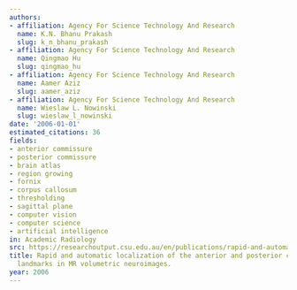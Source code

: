 ```yaml
---
authors:
- affiliation: Agency For Science Technology And Research
  name: K.N. Bhanu Prakash
  slug: k_n_bhanu_prakash
- affiliation: Agency For Science Technology And Research
  name: Qingmao Hu
  slug: qingmao_hu
- affiliation: Agency For Science Technology And Research
  name: Aamer Aziz
  slug: aamer_aziz
- affiliation: Agency For Science Technology And Research
  name: Wieslaw L. Nowinski
  slug: wieslaw_l_nowinski
date: '2006-01-01'
estimated_citations: 36
fields:
- anterior commissure
- posterior commissure
- brain atlas
- region growing
- fornix
- corpus callosum
- thresholding
- sagittal plane
- computer vision
- computer science
- artificial intelligence
in: Academic Radiology
src: https://researchoutput.csu.edu.au/en/publications/rapid-and-automatic-localization-of-the-anterior-and-posterior-co
title: Rapid and automatic localization of the anterior and posterior commissure point
  landmarks in MR volumetric neuroimages.
year: 2006
---
```

